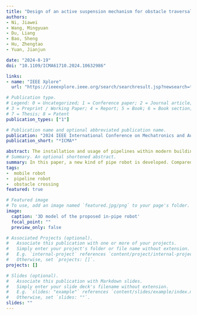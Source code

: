 ```yaml
---
title: "Design of an active suspension mechanism for obstacle traversal of in-pipe robots"
authors:
- Ni, Jiawei
- Wang, Mingyuan
- Du, Liang
- Bao, Sheng
- Hu, Zhengtao
- Yuan, Jianjun

date: "2024-8-19"
doi: "10.1109/ICMA61710.2024.10632986"

links:
- name: "IEEE Xplore"
  url: "https://ieeexplore.ieee.org/search/searchresult.jsp?newsearch=true&queryText=Design%20of%20an%20active%20suspension%20mechanism%20for%20obstacle%20traversal%20of%20in-pipe%20robots"

# Publication type.
# Legend: 0 = Uncategorized; 1 = Conference paper; 2 = Journal article;
# 3 = Preprint / Working Paper; 4 = Report; 5 = Book; 6 = Book section;
# 7 = Thesis; 8 = Patent
publication_types: ["1"]

# Publication name and optional abbreviated publication name.
publication: "2024 IEEE International Conference on Mechatronics and Automation (ICMA)"
publication_short: "*ICMA*"

abstract: The installation and usage of pipelines within modern buildings are increasingly common, rust removal and internal exploration of these pipelines have become highly demanding robotic tasks. However, robots often encounter issues such as getting stuck due to obstacles or slipping on the surface of the pipes due to insufficient friction. This paper introduces a pipeline inspection robot designed for application in nuclear power plants. The robot can change its shape according to the size of the pipe and use high-pressure water to remove rust. The robot has a passable diameter range of 600-800mm, demonstrating strong adaptability. By incorporating an active suspension mechanism, the pressure between the wheels and the pipeline can be adjusted during climbing, while ensuring conformity between the wheels and the pipeline surface when crossing obstacles. This effectively addresses the slipping issue encountered by pipeline robots. Through simulation experiments and analysis, we have demonstrated the feasibility of this mechanism, which exhibits outstanding mobility compared to existing robots.
# Summary. An optional shortened abstract.
summary: In this paper, a new kind of pipe robot is developed. Compared with simple spring suspension system, the obstacle traversal module in this paper achieves a more balanced force distribution between the two wheels during obstacle traversal, enabling the robot to overcome higher obstacles. Additionally, it incorporates an active deformation mechanism, allowing users to flexibly adjust the pressure between the wheels and the pipeline surface to adapt to various pipeline environments. The robot is designed modularly, allowing for the attachment of various modules in the middle of the cantilever. Future work will focus on constructing a prototype of the robot and conducting experiments on physical objects to confirm the correctness of theoretical analyses.
tags:
-  mobile robot
-  pipeline robot
-  obstacle crossing 
featured: true

# Featured image
# To use, add an image named `featured.jpg/png` to your page's folder. 
image:
  caption: '3D model of the proposed in-pipe robot'
  focal_point: ""
  preview_only: false

# Associated Projects (optional).
#   Associate this publication with one or more of your projects.
#   Simply enter your project's folder or file name without extension.
#   E.g. `internal-project` references `content/project/internal-project/index.md`.
#   Otherwise, set `projects: []`.
projects: []

# Slides (optional).
#   Associate this publication with Markdown slides.
#   Simply enter your slide deck's filename without extension.
#   E.g. `slides: "example"` references `content/slides/example/index.md`.
#   Otherwise, set `slides: ""`.
slides: ""
---
```

